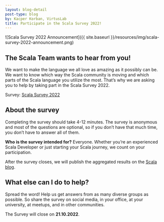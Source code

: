 ```yaml
---
layout: blog-detail
post-type: blog
by: Kacper Korban, VirtusLab
title: Participate in the Scala Survey 2022!
---
```


![Scala Survey 2022 Announcement]({{ site.baseurl }}/resources/img/scala-survey-2022-announcement.png)

## The Scala Team wants to hear from you!

We want to make the language we all love as amazing as it possibly can be. We want to know which way the Scala community is moving and which parts of the Scala language you utilize the most. That’s why we are asking you to help by taking part in the Scala Survey 2022.

Survey: [Scala Survey 2022](https://scala-survey-2022.virtuslab.com/)

## About the survey

Completing the survey should take 4-12 minutes. The survey is anonymous and most of the questions are optional, so if you don’t have that much time, you don’t have to answer all of them.

**Who is the survey intended for?** Everyone. Whether you’re an experienced Scala Developer or just starting your Scala journey, we count on your participation.

After the survey closes, we will publish the aggregated results on the [Scala blog](https://www.scala-lang.org/blog/).

## What else can I do to help?

Spread the word! Help us get answers from as many diverse groups as possible. So share the survey on social media, in your office, at your university, at meetups, and in other communities.

The Survey will close on **21.10.2022**.

